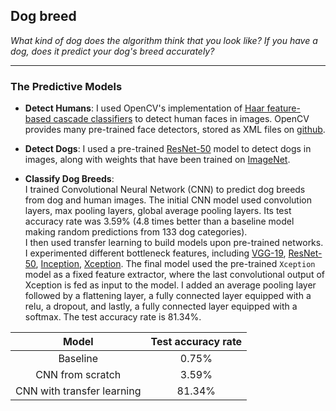 ## Dog breed
*What kind of dog does the algorithm think that you look like? If you have a dog, does it predict your dog's breed accurately?*

---

### The Predictive Models

* __Detect Humans__: 
I used OpenCV's implementation of [Haar feature-based cascade classifiers](http://docs.opencv.org/trunk/d7/d8b/tutorial_py_face_detection.html) to detect human faces in images. OpenCV provides many pre-trained face detectors, stored as XML files on [github](https://github.com/opencv/opencv/tree/master/data/haarcascades).

* __Detect Dogs__: 
I used a pre-trained [ResNet-50](http://ethereon.github.io/netscope/#/gist/db945b393d40bfa26006) model to detect dogs in images, along with weights that have been trained on [ImageNet](http://www.image-net.org/).

* __Classify Dog Breeds__:   
I trained Convolutional Neural Network (CNN) to predict dog breeds from dog and human images. The initial CNN model used convolution layers, max pooling layers, global average pooling layers. Its test accuracy rate was 3.59% (4.8 times better than a baseline model making random predictions from 133 dog categories).   
I then used transfer learning to build models upon pre-trained networks. I experimented different bottleneck features, including [VGG-19](https://s3-us-west-1.amazonaws.com/udacity-aind/dog-project/DogVGG19Data.npz), [ResNet-50](https://s3-us-west-1.amazonaws.com/udacity-aind/dog-project/DogResnet50Data.npz), [Inception](https://s3-us-west-1.amazonaws.com/udacity-aind/dog-project/DogInceptionV3Data.npz), [Xception](https://s3-us-west-1.amazonaws.com/udacity-aind/dog-project/DogXceptionData.npz). The final model used the pre-trained `Xception` model as a fixed feature extractor, where the last convolutional output of Xception is fed as input to the model. I added an average pooling layer followed by a flattening layer, a fully connected layer equipped with a relu, a dropout, and lastly, a fully connected layer equipped with a softmax. The test accuracy rate is 81.34%.

|           Model            | Test accuracy rate |
| :------------------------: | :----------------: |
|          Baseline          |       0.75%        |
|      CNN from scratch      |       3.59%        |
| CNN with transfer learning |       81.34%       |